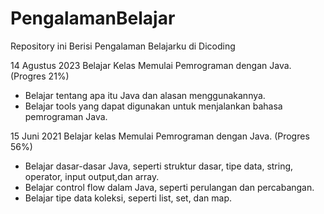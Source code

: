 # PengalamanBelajar
Repository ini Berisi Pengalaman Belajarku di Dicoding 

14 Agustus 2023 
Belajar Kelas Memulai Pemrograman dengan Java.(Progres 21%)
  * Belajar tentang apa itu Java dan alasan menggunakannya.
  * Belajar tools yang dapat digunakan untuk menjalankan bahasa pemrograman Java.

  15 Juni 2021
Belajar kelas Memulai Pemrograman dengan Java. (Progres 56%)
  * Belajar dasar-dasar Java, seperti struktur dasar, tipe data, string, operator, input 
    output,dan array.
  * Belajar control flow dalam Java, seperti perulangan dan percabangan.
  * Belajar tipe data koleksi, seperti list, set, dan map.
